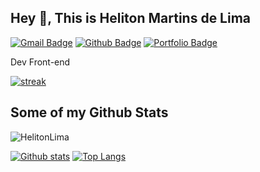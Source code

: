 ## Hey 👋, This is Heliton Martins de Lima
[![Gmail Badge](https://img.shields.io/badge/-helitonmartinsdelima@gmail.com-c14438?style=flat&logo=Gmail&logoColor=white&link=mailto:helitonmartinsdelima@gmail.com)](mailto:helitonmartinsdelima@gmail.com) [![Github Badge](https://img.shields.io/badge/-HelitonLima-grey?style=flat&logo=github&logoColor=white&link=https://github.com/HelitonLima/)](https://www.github.com/HelitonLima/) [![Portfolio Badge](https://img.shields.io/badge/portfolio-web-blue?style=flat&link=https://helitonlima.github.io/heliton-lima.github.io/)](https://helitonlima.github.io/heliton-lima.github.io/) <p align='left'>Dev Front-end </p>

[![streak](https://codeium.com/badges/v2/user/heliton/streak)](https://codeium.com/profile/heliton)

## Some of my Github Stats
<p align=left> <img src=https://komarev.com/ghpvc/?username=HelitonLima alt=HelitonLima /> </p>

[![Github stats](https://github-readme-stats.vercel.app/api?username=HelitonLima&show_icons=true&include_all_commits=true)](https://github.com/HelitonLima/github-readme-stats)
[![Top Langs](https://github-readme-stats.vercel.app/api/top-langs/?username=HelitonLima&layout=compact)](https://github.com/HelitonLima/github-readme-stats)
